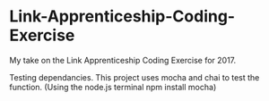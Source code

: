 # Link-Apprenticeship-Coding-Exercise
My take on the Link Apprenticeship Coding Exercise for 2017.

Testing dependancies. This project uses mocha and chai to test the function.
(Using the node.js terminal npm install mocha)
